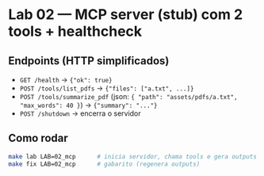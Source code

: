 # Lab 02 — MCP server (stub) com 2 tools + healthcheck

## Endpoints (HTTP simplificados)
- `GET /health` → `{"ok": true}`
- `POST /tools/list_pdfs` → `{"files": ["a.txt", ...]}`
- `POST /tools/summarize_pdf` (json: `{ "path": "assets/pdfs/a.txt", "max_words": 40 }`) → `{"summary": "..."}`
- `POST /shutdown` → encerra o servidor

## Como rodar
```bash
make lab LAB=02_mcp      # inicia servidor, chama tools e gera outputs
make fix LAB=02_mcp      # gabarito (regenera outputs)
```

